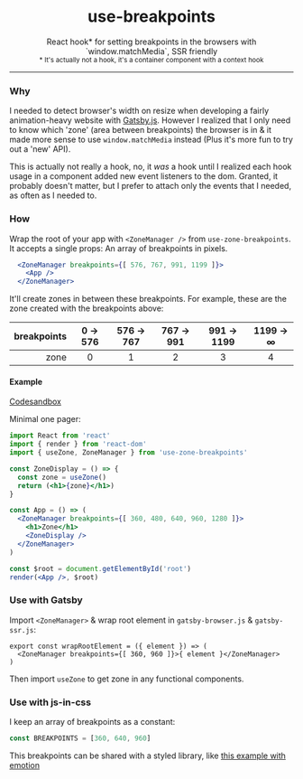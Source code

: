 <h1 style="text-align: center;">use-breakpoints</h1>

<p style="text-align: center;">React hook* for setting breakpoints in the browsers with `window.matchMedia`, SSR friendly<br />
<small style="text-align: center;"> * It's actually not a hook, it's a container component with a context hook</small></p>

---

### Why

I needed to detect browser's width on resize when developing a fairly animation-heavy website with [Gatsby.js](https://gatsbyjs.org). However I realized that I only need to know which 'zone' (area between breakpoints) the browser is in & it made more sense to use `window.matchMedia` instead (Plus it's more fun to try out a 'new' API).

This is actually not really a hook, no, it *was* a hook until I realized each hook usage in a component added new event listeners to the dom. Granted, it probably doesn't matter, but I prefer to attach only the events that I needed, as often as I needed to.

### How

Wrap the root of your app with `<ZoneManager />` from `use-zone-breakpoints`. It accepts a single props: An array of breakpoints in pixels.

```jsx
  <ZoneManager breakpoints={[ 576, 767, 991, 1199 ]}>
    <App />
  </ZoneManager>
```

It'll create zones in between these breakpoints. For example, these are the zone created with the breakpoints above:

breakpoints | 0 -> 576 | 576 -> 767 | 767 -> 991 | 991 -> 1199 | 1199 -> ∞    
--:         |:-:       |:-:         |:-:          |:-:          |:-:
zone        | 0        | 1          | 2           | 3           | 4


#### Example

[Codesandbox](https://codesandbox.io/s/beautiful-dhawan-3qtjf?fontsize=14)

Minimal one pager:

```jsx
import React from 'react'
import { render } from 'react-dom'
import { useZone, ZoneManager } from 'use-zone-breakpoints'

const ZoneDisplay = () => {
  const zone = useZone()
  return (<h1>{zone}</h1>)
}

const App = () => (
  <ZoneManager breakpoints={[ 360, 480, 640, 960, 1280 ]}>
    <h1>Zone</h1>
    <ZoneDisplay />
  </ZoneManager>
)

const $root = document.getElementById('root')
render(<App />, $root)
```

### Use with Gatsby

Import `<ZoneManager>` & wrap root element in `gatsby-browser.js` & `gatsby-ssr.js`:

```
export const wrapRootElement = ({ element }) => (
  <ZoneManager breakpoints={[ 360, 960 ]}>{ element }</ZoneManager>
)
```

Then import `useZone` to get zone in any functional components.

### Use with js-in-css

I keep an array of breakpoints as a constant:

```js
const BREAKPOINTS = [360, 640, 960]
```

This breakpoints can be shared with a styled library, like [this example with emotion](https://emotion.sh/docs/media-queries)